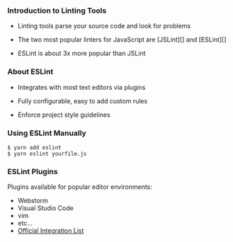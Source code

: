 ### Introduction to Linting Tools ###

  * Linting tools parse your source code and look for problems

  * The two most popular linters for JavaScript are [JSLint][] and [ESLint][]

  * ESLint is about 3x more popular than JSLint

### About ESLint ###

  * Integrates with most text editors via plugins

  * Fully configurable, easy to add custom rules

  * Enforce project style guidelines


### Using ESLint Manually ###

~~~ {.shell}
$ yarn add eslint
$ yarn eslint yourfile.js
~~~

### ESLint Plugins ###

Plugins available for popular editor environments:

* Webstorm
* Visual Studio Code
* vim
* etc...
* [Official Integration List](https://eslint.org/docs/user-guide/integrations)
